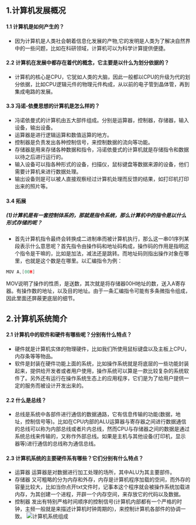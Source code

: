 ## 1.计算机发展概况
####  1.1 计算机是如何产生的？
- 因为计算机是人类社会朝着信息化发展的产物,它的发明是人类为了解决自然界中的一些问题，比如在科研领域，计算机可以为科学计算提供便捷。
      
 #### 2.2 计算机在发展中都存在着代的概念，它主要是以什么为划分依据的？
- 计算机的核心是CPU，它犹如人类的大脑，因此一般都以CPU的升级为代的划分依据，比如CPU逻辑元件的物理元件构成，从以前的电子管到晶体管，再到集成电路的发展。      
#### 3.3 冯诺-依曼思想的计算机是怎么样的？
- 冯诺依曼式的计算机由五大部件组成。分别是运算器，控制器，存储器，输入设备，输出设备。
- 运算器是进行逻辑运算和数值运算的地方。
- 控制器是负责发出各种控制信号，来控制数据的流向等功能。
- 存储器是用来存储各种数据和指令，冯诺依曼式的计算机就是存储指令和数据以待之后进行运行的。
- 输入设备可以指各种形式的设备，扫描仪，鼠标键盘等数据来源的设备，他们需要计算机来进行数据处理。
- 输出设备则是可以被人直接观察经过计算机处理而反馈的结果，如打印机打印出来的照片等。
#### 3.4 拓展
##### (1)计算机是有一套控制体系的，那就是指令系统，那么计算机中的指令是以什么形式存储的呢？
- 首先计算机指令最终会转换成二进制串而被计算机执行，那么这一串01序列某段表示什么意思呢？首先指令由操作码和地址码构成，操作码的作用是指明这个指令是干嘛的，比如是加法，减法还是跳转。而地址码则指出操作对象在哪里，也就是这个数是在哪里。以汇编指令为例：
```C
MOV A,[00H]
```
 MOV说明了操作的性质，是送数，其次就是将存储器00H地址的数，送入A寄存器。有操作数的地址，以及目的地址。由于一条汇编指令可能有多条微指令组成，因此里面还屏蔽更底层的细节。
## 2.计算机系统简介
#### 2.1 计算机中的软件和硬件有哪些呢？分别有什么特点？
- 硬件就是计算机实体的物理硬件，比如我们所使用鼠标键盘以及主板上CPU，内存条等等物品。
- 软件是封装在硬件功能上面的系统，比如操作系统就是将底层的一些功能封装起来，提供给开发者或者用户使用，操作系统可以算是一款比较复杂的系统软件了。另外还有运行在操作系统生态上的应用程序，它们是为了给用户提供一定的服务而被设计开发出来的。
#### 2.2 什么是总线？
- 总线是系统中各部件进行通信的数据通路，它有信息传输的功能(数据，地址，控制信号等)。比如在CPU内部的ALU运算器与寄存器之间进行数据通信的总线可以称为内部总线或者片内总线，然而CPU与存储器之间的数据是通过系统总线来传输的，又称作外部总线。如果是主机与其他设备(打印机，显示器等)进行通信的总线称为通信总线。
#### 2.3 计算机系统的主要硬件系有哪些？它们分别有什么特点？
- 运算器 运算器是对数据进行加工处理的场所，其中ALU为其主要部件。
- 存储器 又可粗略的分为内存和外存，内存是计算机程序加载的空间，而外存的容量比较大，比如当你点开txt文件时，记事本这个程序就会被操作系统加载进内存，为其创建一个进程，开辟一个内存空间，来存放它的代码以及数据。
- 控制器 发出有特别严格时间顺序的控制信号(计算机内部都有一个严格的时钟，主频一般就是来描述计算机时钟周期的)，来控制计算机各部件的协调一致。
![计算机系统组成](https://upload-images.jianshu.io/upload_images/16886744-05273a4af1c33aa1.png?imageMogr2/auto-orient/strip%7CimageView2/2/w/1240)
